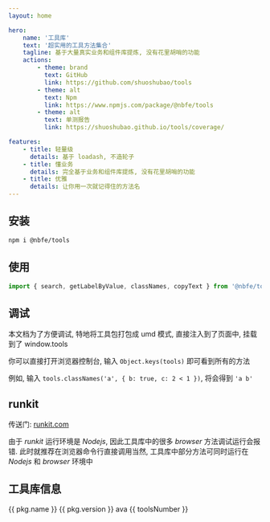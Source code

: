 ```yaml
---
layout: home

hero:
    name: '工具库'
    text: '超实用的工具方法集合'
    tagline: 基于大量真实业务和组件库提炼, 没有花里胡哨的功能
    actions:
        - theme: brand
          text: GitHub
          link: https://github.com/shuoshubao/tools
        - theme: alt
          text: Npm
          link: https://www.npmjs.com/package/@nbfe/tools
        - theme: alt
          text: 单测报告
          link: https://shuoshubao.github.io/tools/coverage/

features:
    - title: 轻量级
      details: 基于 loadash, 不造轮子
    - title: 懂业务
      details: 完全基于业务和组件库提炼, 没有花里胡哨的功能
    - title: 优雅
      details: 让你用一次就记得住的方法名
---
```


## 安装

```sh
npm i @nbfe/tools
```

## 使用

```javascript
import { search, getLabelByValue, classNames, copyText } from '@nbfe/tools';
```

## 调试

本文档为了方便调试, 特地将工具包打包成 umd 模式, 直接注入到了页面中, 挂载到了 window.tools

你可以直接打开浏览器控制台, 输入 `Object.keys(tools)` 即可看到所有的方法

例如, 输入 `tools.classNames('a', { b: true, c: 2 < 1 })`, 将会得到 `'a b'`

## runkit

传送门: [runkit.com](https://runkit.com/)

由于 _runkit_ 运行环境是 _Nodejs_, 因此工具库中的很多 _browser_ 方法调试运行会报错. 此时就推荐在浏览器命令行直接调用当然, 工具库中部分方法可同时运行在 _Nodejs_ 和 _browser_ 环境中

<script setup>
import { getCurrentInstance, ref, onMounted } from 'vue';

const { $pkg: pkg } = getCurrentInstance()?.appContext.config.globalProperties;

const toolsNumber = ref(0);


onMounted(() => {
    toolsNumber.value=Object.keys(window.tools).length - 1;
});
</script>

## 工具库信息

<el-descriptions :column="1" border>
    <el-descriptions-item label="名称">{{ pkg.name }}</el-descriptions-item>
    <el-descriptions-item label="版本号">{{ pkg.version }}</el-descriptions-item>
    <el-descriptions-item label="测试框架">
        <el-link href="https://github.com/avajs/ava">ava</el-link>
    </el-descriptions-item>
    <el-descriptions-item label="函数数量">{{ toolsNumber }}</el-descriptions-item>
</el-descriptions>
